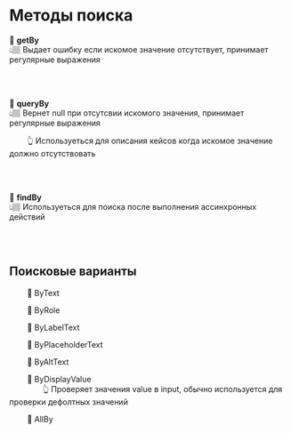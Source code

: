 # Методы поиска

💠 **getBy**   
👆🏽 Выдает ошибку если искомое значение отсутствует, принимает регулярные выражения

<br>
<br>

💠 **queryBy**   
👆🏽 Вернет null при отсутсвии искомого значения, принимает регулярные выражения

&emsp;&emsp; 👆 Используеться для описания кейсов когда искомое значение должно отсутствовать    


<br>
<br>

💠 **findBy**   
👆🏽 Используеться для поиска после выполнения ассинхронных действий

<br>
<br>

## Поисковые варианты

&emsp;&emsp; 🔹 ByText

&emsp;&emsp; 🔹 ByRole

&emsp;&emsp; 🔹 ByLabelText

&emsp;&emsp; 🔹 ByPlaceholderText

&emsp;&emsp; 🔹 ByAltText

&emsp;&emsp; 🔹 ByDisplayValue  
&emsp;&emsp;&emsp;&emsp; 👆 Проверяет значения value в input, обычно используется для проверки дефолтных значений

&emsp;&emsp; 🔹 AllBy